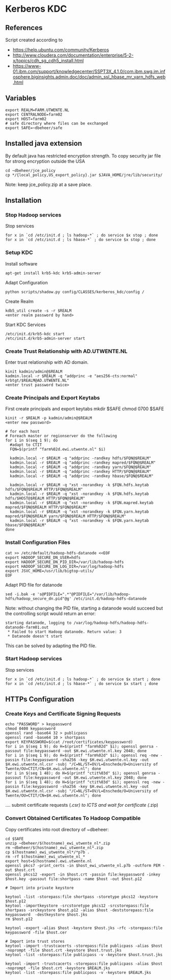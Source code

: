 # Kerberos KDC

## References
Script created according to
* https://help.ubuntu.com/community/Kerberos
* http://www.cloudera.com/documentation/enterprise/5-2-x/topics/cdh_sg_cdh5_install.html
* https://www-01.ibm.com/support/knowledgecenter/SSPT3X_4.1.0/com.ibm.swg.im.infosphere.biginsights.admin.doc/doc/admin_ssl_hbase_mr_yarn_hdfs_web.html

## Variables

    export REALM=FARM.UTWENTE.NL
    export CENTRALNODE=farm02
    export HOST=farm02
    # safe directory where files can be exchanged
    export SAFE=~dbeheer/safe

## Installed java extension
By default java has restricted encryption strength. To copy security jar file for strong encryption outside the USA
<On every node>
  
    cd ~dbeheer/jce_policy
    cp */{local_policy,US_export_policy}.jar $JAVA_HOME/jre/lib/security/

Note: keep jce_policy.zip at a save place.

## Installation

### Stop Hadoop services
Stop services

    for x in `cd /etc/init.d ; ls hadoop-*` ; do service $x stop ; done
    for x in `cd /etc/init.d ; ls hbase-*` ; do service $x stop ; done

### Setup KDC
Install software

    apt-get install krb5-kdc krb5-admin-server

Adapt Configuration

    python scripts/shadow.py config/CLASSES/kerberos_kdc/config /

Create Realm

    kdb5_util create -s -r $REALM
    <enter realm password by hand> 
    
Start KDC Services

    /etc/init.d/krb5-kdc start
    /etc/init.d/krb5-admin-server start

### Create Trust Relationship with AD.UTWENTE.NL
Enter trust relationship with AD domain.

    kinit kadmin/admin@$REALM
    kadmin.local -r $REALM -q "addprinc -e "aes256-cts:normal" krbtgt/$REALM@AD.UTWENTE.NL"
    <enter trust password twice>

### Create Principals and Export Keytabs
First create principals and export keytabs
<on kdc server>
    mkdir $SAFE
    chmod 0700 $SAFE
  
    kinit -r $REALM -p kadmin/admin@$REALM
    <enter new password>
      
    # for each host 
    # Foreach master or regionserver do the following 
    for i in $(seq 1 9); do
      #adapt to CTIT
      FQN=$(printf "farm%02d.ewi.utwente.nl" $i)

      kadmin.local -r $REALM -q "addprinc -randkey hdfs/$FQN@$REALM"
      kadmin.local -r $REALM -q "addprinc -randkey mapred/$FQN@$REALM"
      kadmin.local -r $REALM -q "addprinc -randkey yarn/$FQN@$REALM"
      kadmin.local -r $REALM -q "addprinc -randkey HTTP/$FQN@$REALM"
      kadmin.local -r $REALM -q "addprinc -randkey hbase/$FQN@$REALM"

      kadmin.local -r $REALM -q "xst -norandkey -k $FQN.hdfs.keytab hdfs/$FQN@$REALM HTTP/$FQN@$REALM"
      kadmin.local -r $REALM -q "xst -norandkey -k $FQN.hdfs.keytab hdfs/$HOST@$REALM HTTP/$FQN@$REALM"
      kadmin.local -r $REALM -q "xst -norandkey -k $FQN.mapred.keytab mapred/$FQN@$REALM HTTP/$FQN@$REALM"
      kadmin.local -r $REALM -q "xst -norandkey -k $FQN.yarn.keytab mapred/$FQN@$REALM yarn/$FQN@$REALM HTTP/$FQN@$REALM"
      kadmin.local -r $REALM -q "xst -norandkey -k $FQN.yarn.keytab hbase/$FQN@$REALM"
    done
    
### Install Configuration Files
<on each datanode>
  
    cat >> /etc/default/hadoop-hdfs-datanode <<EOF
    export HADOOP_SECURE_DN_USER=hdfs
    export HADOOP_SECURE_DN_PID_DIR=/var/lib/hadoop-hdfs
    export HADOOP_SECURE_DN_LOG_DIR=/var/log/hadoop-hdfs
    export JSVC_HOME=/usr/lib/bigtop-utils/
    EOF 
    
Adapt PID file for datanode
    
    sed -i.bak -e 's@PIDFILE=".*"@PIDFILE="/var/lib/hadoop-hdfs/hadoop_secure_dn.pid"@g' /etc/init.d/hadoop-hdfs-datanode

Note: without changing the PID file, starting a datanode would succeed but the controlling script would return an error:
```
starting datanode, logging to /var/log/hadoop-hdfs/hadoop-hdfs-datanode-farm01.out
 * Failed to start Hadoop datanode. Return value: 3
 * Datanode doesn't start
```
This can be solved by adapting the PID file.

### Start Hadoop services
Stop services

    for x in `cd /etc/init.d ; ls hadoop-*` ; do service $x start ; done
    for x in `cd /etc/init.d ; ls hbase-*` ; do service $x start ; done


## HTTPs Configuration


### Create Keys and Certificate Signing Requests

    echo "PASSWORD" > keypassword
    chmod 0400 keypassword
    openssl rand -base64 32 > publicpass
    openssl rand -base64 10 > shortpass
    export KEYPASSWORD=$(cat /root/certificates/keypassword)
    for i in $(seq 1 9); do H=$(printf "farm%02d" $i); openssl genrsa -passout file:keypassword -out $H.ewi.utwente.nl.key 2048; done
    for i in $(seq 1 9); do H=$(printf "farm%02d" $i); openssl req -new -passin file:keypassword -sha256 -key $H.ewi.utwente.nl.key -out $H.ewi.utwente.nl.csr -subj "/C=NL/ST=OV/L=Enschede/O=University of Twente/OU=CTIT/CN=$H.ewi.utwente.nl"; done
    for i in $(seq 1 48); do H=$(printf "ctit%03d" $i); openssl genrsa -passout file:keypassword -out $H.ewi.utwente.nl.key 2048; done
    for i in $(seq 1 48); do H=$(printf "ctit%03d" $i); openssl req -new -passin file:keypassword -sha256 -key $H.ewi.utwente.nl.key -out $H.ewi.utwente.nl.csr -subj "/C=NL/ST=OV/L=Enschede/O=University of Twente/OU=CTIT/CN=$H.ewi.utwente.nl"; done

.... submit certificate requests (*.csr) to ICTS and wait for certificate (*.zip)

### Convert Obtained Certificates To Hadoop Compatible

Copy certificates into root directory of ~dbeheer:
    
    cd $SAFE
    unzip ~dbeheer/$(hostname)_ewi_utwente_nl*.zip
    rm ~dbeheer/$(hostname)_ewi_utwente_nl*.zip
    cp $(hostname)_ewi_utwente_nl*/*p7b .
    rm -rf $(hostname)_ewi_utwente_nl_*
    export host=$(hostname).ewi.utwente.nl
    openssl pkcs7 -print_certs -in $host_ewi_utwente_nl.p7b -outform PEM -out $host.crt
    openssl pkcs12 -export -in $host.crt -passin file:keypassword -inkey $host.key -passout file:shortpass -name $host -out $host.p12

    # Import into private keystore

    keytool -list -storepass:file shortpass -storetype pkcs12 -keystore $host.p12 
    keytool -importkeystore -srcstoretype pkcs12 -srcstorepass:file shortpass -srckeystore $host.p12 -alias $host -deststorepass:file keypassword  -destkeystore $host.jks
    rm $host.p12

    keytool -export -alias $host -keystore $host.jks -rfc -storepass:file keypassword -file $host.cer

    # Import into trust stores
    keytool -import -trustcacerts -storepass:file publicpass -alias $host -noprompt -file $host.crt -keystore $host.trust.jks
    keytool -list -storepass:file publicpass -v -keystore $host.trust.jks

    keytool -import -trustcacerts -storepass:file publicpass -alias $host -noprompt -file $host.crt -keystore $REALM.jks
    keytool -list -storepass:file publicpass -v -keystore $REALM.jks 

